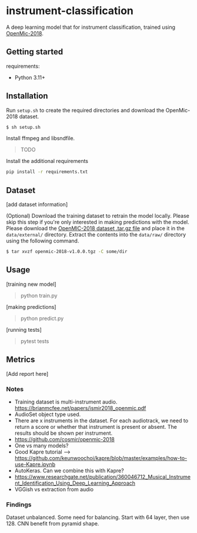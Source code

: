 # instrument-classification

A deep learning model that for instrument classification, trained using [OpenMic-2018](https://zenodo.org/records/1432913).

## Getting started

requirements:

- Python 3.11+

## Installation

Run `setup.sh` to create the required directories and download the OpenMic-2018 dataset.

```bash
$ sh setup.sh
```

Install ffmpeg and libsndfile.

> TODO

Install the additional requirements

```bash
pip install -r requirements.txt
```

## Dataset

[add dataset information]

(Optional) Download the training dataset to retrain the model locally. Please skip this step if you're only interested in making predictions with the model. Please download the [OpenMIC-2018 dataset .tar.gz file](https://zenodo.org/records/1432913) and place it in the `data/external/` directory. Extract the contents into the `data/raw/` directory using the following command.

```bash
$ tar xvzf openmic-2018-v1.0.0.tgz -C some/dir
```

## Usage

[training new model]

> python train.py

[making predictions]

> python predict.py

[running tests]

> pytest tests

## Metrics

[Add report here]

### Notes

- Training dataset is multi-instrument audio. https://brianmcfee.net/papers/ismir2018_openmic.pdf
- AudioSet object type used.
- There are x instruments in the dataset. For each audiotrack, we need to return a score or whether that instrument is present or absent. The results should be shown per instrument.
- https://github.com/cosmir/openmic-2018
- One vs many models?
- Good Kapre tutorial --> https://github.com/keunwoochoi/kapre/blob/master/examples/how-to-use-Kapre.ipynb
- AutoKeras. Can we combine this with Kapre?
- https://www.researchgate.net/publication/360046712_Musical_Instrument_Identification_Using_Deep_Learning_Approach
- VGGish vs extraction from audio

### Findings

Dataset unbalanced. Some need for balancing.
Start with 64 layer, then use 128. CNN benefit from pyramid shape.
